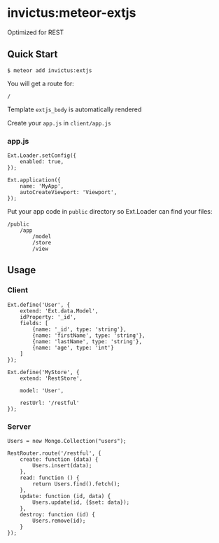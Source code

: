 # invictus:meteor-extjs #

Optimized for REST

## Quick Start ##

    $ meteor add invictus:extjs
    
You will get a route for:

    /

Template `extjs_body` is automatically rendered

Create your `app.js` in `client/app.js`

### app.js ###

    Ext.Loader.setConfig({
        enabled: true,
    });
    
    Ext.application({
        name: 'MyApp',
        autoCreateViewport: 'Viewport',
    });
    
Put your app code in `public` directory so Ext.Loader can find your files:

    /public
        /app
            /model
            /store
            /view

## Usage ##

### Client ###

    Ext.define('User', {
        extend: 'Ext.data.Model',
        idProperty: '_id',
        fields: [
            {name: '_id', type: 'string'},
            {name: 'firstName', type: 'string'},
            {name: 'lastName', type: 'string'},
            {name: 'age', type: 'int'}
        ]
    });

    Ext.define('MyStore', {
        extend: 'RestStore',
        
        model: 'User',

        restUrl: '/restful'
    });

### Server ###

    Users = new Mongo.Collection("users");

    RestRouter.route('/restful', {
        create: function (data) {
            Users.insert(data);
        },
        read: function () {
            return Users.find().fetch();
        },
        update: function (id, data) {
            Users.update(id, {$set: data});
        },
        destroy: function (id) {
            Users.remove(id);
        }
    });
